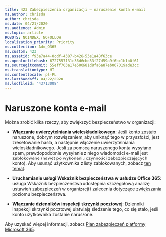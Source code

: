 ```yaml
---
title: 423 Zabezpieczenia organizacji — naruszenie konta e-mail
ms.author: chrisda
author: chrisda
ms.date: 04/21/2020
ms.audience: Admin
ms.topic: article
ROBOTS: NOINDEX, NOFOLLOW
localization_priority: Priority
ms.collection: Adm_O365
ms.custom: 423
ms.assetid: f93a7a44-0cdf-4387-b428-53e1a48f63ce
ms.openlocfilehash: 6727557131c36d6cbd33f27d59a9f6bc1b1b0f61
ms.sourcegitcommit: 55eff703a17e500681d8fa6a87eb067019ade3cc
ms.translationtype: HT
ms.contentlocale: pl-PL
ms.lasthandoff: 04/22/2020
ms.locfileid: "43713008"
---
```

# <a name="compromised-email-accounts"></a>Naruszone konta e-mail

Można zrobić kilka rzeczy, aby zwiększyć bezpieczeństwo w organizacji:

- **Włączanie uwierzytelniania wieloskładnikowego**: Jeśli konto zostało naruszone, dobrym rozwiązaniem, aby uniknąć tego w przyszłości, jest zresetowanie hasła, a następnie włączenie uwierzytelniania wieloskładnikowego. Jeśli za pomocą naruszonego konta wysyłano spam, prawdopodobnie wysyłanie z niego wiadomości e-mail jest zablokowane (nawet po wykonaniu czynności zabezpieczających konto). Aby usunąć użytkownika z listy zablokowanych, zobacz [ten temat](https://technet.microsoft.com/library/ms.exch.eac.actioncenter.aspx).

- **Uruchamianie usługi Wskaźnik bezpieczeństwa w usłudze Office 365**: usługa Wskaźnik bezpieczeństwa udostępnia szczegółową analizę ustawień zabezpieczeń w organizacji i zalecenia dotyczące zwiększania poziomu bezpieczeństwa.

- **Włączanie dzienników inspekcji skrzynki pocztowej**: Dzienniki inspekcji skrzynki pocztowej ułatwiają śledzenie tego, co się stało, jeśli konto użytkownika zostanie naruszone.

Aby uzyskać więcej informacji, zobacz [Plan zabezpieczeń platformy Microsoft 365](https://docs.microsoft.com/office365/securitycompliance/security-roadmap).
